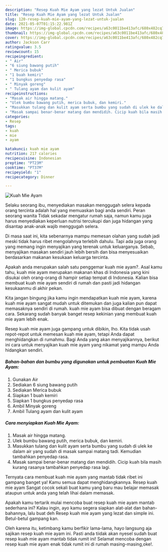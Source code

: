 ```yaml
---
description: "Resep Kuah Mie Ayam yang lezat Untuk Jualan"
title: "Resep Kuah Mie Ayam yang lezat Untuk Jualan"
slug: 120-resep-kuah-mie-ayam-yang-lezat-untuk-jualan
date: 2021-05-07T01:15:22.981Z
image: https://img-global.cpcdn.com/recipes/a63c0011be413afc/680x482cq70/kuah-mie-ayam-foto-resep-utama.jpg
thumbnail: https://img-global.cpcdn.com/recipes/a63c0011be413afc/680x482cq70/kuah-mie-ayam-foto-resep-utama.jpg
cover: https://img-global.cpcdn.com/recipes/a63c0011be413afc/680x482cq70/kuah-mie-ayam-foto-resep-utama.jpg
author: Jackson Carr
ratingvalue: 3.5
reviewcount: 15
recipeingredient:
- " Air"
- "6 siung bawang putih"
- " Merica bubuk"
- "1 buah kemiri"
- "1 bungkus penyedap rasa"
- " Minyak goreng"
- " Tulang ayam dan kulit ayam"
recipeinstructions:
- "Masak air hingga matang."
- "Ulek bumbu bawang putih, merica bubuk, dan kemiri."
- "Masukkan tulang dan kulit ayam serta bumbu yang sudah di ulek ke dalam air yang sudah di masak sampai matang tadi. Kemudian tambahkan penyedap rasa."
- "Masak sampai benar-benar matang dan mendidih. Cicip kuah bila masih kurang rasanya tambahkan penyedap rasa lagi."
categories:
- Resep
tags:
- kuah
- mie
- ayam

katakunci: kuah mie ayam 
nutrition: 217 calories
recipecuisine: Indonesian
preptime: "PT23M"
cooktime: "PT37M"
recipeyield: "1"
recipecategory: Dinner

---
```



![Kuah Mie Ayam](https://img-global.cpcdn.com/recipes/a63c0011be413afc/680x482cq70/kuah-mie-ayam-foto-resep-utama.jpg)

Selaku seorang ibu, menyediakan masakan menggugah selera kepada orang tercinta adalah hal yang memuaskan bagi anda sendiri. Peran seorang  wanita Tidak sekadar mengatur rumah saja, namun kamu juga harus menyediakan keperluan nutrisi tercukupi dan juga hidangan yang disantap anak-anak wajib menggugah selera.

Di masa  saat ini, kita sebenarnya mampu memesan olahan yang sudah jadi meski tidak harus ribet mengolahnya terlebih dahulu. Tapi ada juga orang yang memang ingin menyajikan yang terenak untuk keluarganya. Sebab, menyajikan masakan sendiri jauh lebih bersih dan bisa menyesuaikan berdasarkan makanan kesukaan keluarga tercinta. 



Apakah anda merupakan salah satu penggemar kuah mie ayam?. Asal kamu tahu, kuah mie ayam merupakan makanan khas di Indonesia yang kini disukai oleh orang-orang di hampir setiap tempat di Indonesia. Kalian bisa membuat kuah mie ayam sendiri di rumah dan pasti jadi hidangan kesukaanmu di akhir pekan.

Kita jangan bingung jika kamu ingin mendapatkan kuah mie ayam, karena kuah mie ayam sangat mudah untuk ditemukan dan juga kalian pun dapat memasaknya sendiri di rumah. kuah mie ayam bisa dibuat dengan beragam cara. Sekarang sudah banyak banget resep kekinian yang membuat kuah mie ayam lebih enak.

Resep kuah mie ayam juga gampang untuk dibikin, lho. Kita tidak usah repot-repot untuk memesan kuah mie ayam, tetapi Anda dapat menghidangkan di rumahmu. Bagi Anda yang akan menyajikannya, berikut ini cara untuk menyajikan kuah mie ayam yang nikamat yang mampu Anda hidangkan sendiri.

<!--inarticleads1-->

##### Bahan-bahan dan bumbu yang digunakan untuk pembuatan Kuah Mie Ayam:

1. Gunakan  Air
1. Sediakan 6 siung bawang putih
1. Sediakan  Merica bubuk
1. Siapkan 1 buah kemiri
1. Siapkan 1 bungkus penyedap rasa
1. Ambil  Minyak goreng
1. Ambil  Tulang ayam dan kulit ayam




<!--inarticleads2-->

##### Cara menyiapkan Kuah Mie Ayam:

1. Masak air hingga matang.
1. Ulek bumbu bawang putih, merica bubuk, dan kemiri.
1. Masukkan tulang dan kulit ayam serta bumbu yang sudah di ulek ke dalam air yang sudah di masak sampai matang tadi. Kemudian tambahkan penyedap rasa.
1. Masak sampai benar-benar matang dan mendidih. Cicip kuah bila masih kurang rasanya tambahkan penyedap rasa lagi.




Ternyata cara membuat kuah mie ayam yang mantab tidak ribet ini gampang banget ya! Kamu semua dapat menghidangkannya. Resep kuah mie ayam Sangat cocok sekali buat kamu yang baru mau belajar memasak ataupun untuk anda yang telah lihai dalam memasak.

Apakah kamu tertarik mulai mencoba buat resep kuah mie ayam mantab sederhana ini? Kalau ingin, ayo kamu segera siapkan alat-alat dan bahan-bahannya, lalu buat deh Resep kuah mie ayam yang lezat dan simple ini. Betul-betul gampang kan. 

Oleh karena itu, ketimbang kamu berfikir lama-lama, hayo langsung aja sajikan resep kuah mie ayam ini. Pasti anda tiidak akan nyesel sudah buat resep kuah mie ayam mantab tidak rumit ini! Selamat mencoba dengan resep kuah mie ayam enak tidak rumit ini di rumah masing-masing,oke!.


